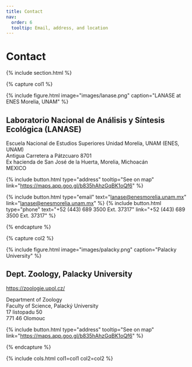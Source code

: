 ```yaml
---
title: Contact
nav:
  order: 6
  tooltip: Email, address, and location
---
```


# Contact 

{% include section.html %}

{% capture col1 %}

{%
  include figure.html
  image="images/lanase.png"
  caption="LANASE at ENES Morelia, UNAM"
%}




## Laboratorio Nacional de Análisis y Síntesis Ecológica (LANASE)
Escuela Nacional de Estudios Superiores Unidad Morelia, UNAM 
(ENES, UNAM)<br>
Antigua Carretera a Pátzcuaro 8701 <br>
Ex hacienda de San José de la Huerta, Morelia, Michoacán<br>
MEXICO

{%
  include button.html
  type="address"
  tooltip="See on map"
  link="https://maps.app.goo.gl/b835hAhzGqBK1oQf6"
%}

{%
  include button.html
  type="email"
  text="lanase@enesmorelia.unam.mx"
  link="lanase@enesmorelia.unam.mx"
%}
{%
  include button.html
  type="phone"
  text="+52 (443) 689 3500 Ext. 37317"
  link="+52 (443) 689 3500 Ext. 37317"
%}

{% endcapture %}

{% capture col2 %}

{%
  include figure.html
  image="images/palacky.png"
  caption="Palacky University"
%}

## Dept. Zoology, Palacky University
<a href="https://zoologie.upol.cz/">https://zoologie.upol.cz/</a>

Department of Zoology<br>
Faculty of Science, Palacký University<br>
17 listopadu 50<br>
771 46 Olomouc<br>

{%
  include button.html
  type="address"
  tooltip="See on map"
  link="https://maps.app.goo.gl/b835hAhzGqBK1oQf6"
%}



{% endcapture %}

{% include cols.html col1=col1 col2=col2 %}


